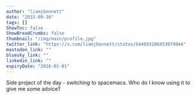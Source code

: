 ```yaml
---
author: "liamjbennett"
date: "2015-09-16"
tags: []
ShowToc: false
ShowBreadCrumbs: false
thumbnail: "/img/main/profile.jpg"
twitter_link: "https://x.com/liamjbennett/status/644093208453074944"
mastodon_link: ""
bluesky_link: ""
linkedin_link: ""
expiryDate: "2016-01-01"
---
```


Side project of the day - switching to spacemacs. Who do I know using it to give me some advice?

